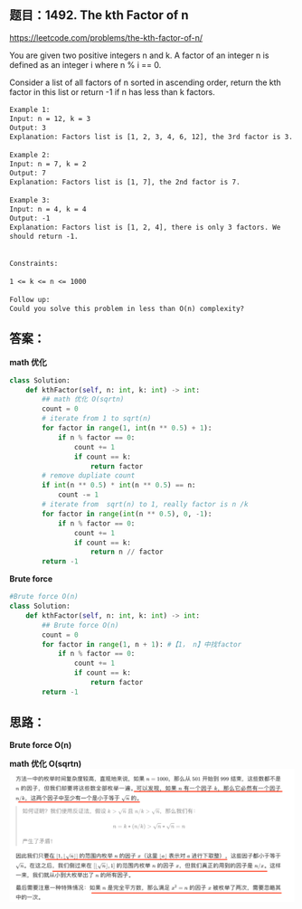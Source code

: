 ## 题目：1492. The kth Factor of n

https://leetcode.com/problems/the-kth-factor-of-n/

You are given two positive integers n and k. A factor of an integer n is defined as an integer i where n % i == 0.

Consider a list of all factors of n sorted in ascending order, return the kth factor in this list or return -1 if n has less than k factors.
```
Example 1:
Input: n = 12, k = 3
Output: 3
Explanation: Factors list is [1, 2, 3, 4, 6, 12], the 3rd factor is 3.

Example 2:
Input: n = 7, k = 2
Output: 7
Explanation: Factors list is [1, 7], the 2nd factor is 7.

Example 3:
Input: n = 4, k = 4
Output: -1
Explanation: Factors list is [1, 2, 4], there is only 3 factors. We should return -1.
 

Constraints:

1 <= k <= n <= 1000
 
Follow up:
Could you solve this problem in less than O(n) complexity?
```

## 答案：
**math 优化**
```python
class Solution:
    def kthFactor(self, n: int, k: int) -> int:    
        ## math 优化 O(sqrtn)
        count = 0
        # iterate from 1 to sqrt(n)
        for factor in range(1, int(n ** 0.5) + 1):
            if n % factor == 0:
                count += 1
                if count == k:
                    return factor
        # remove dupliate count
        if int(n ** 0.5) * int(n ** 0.5) == n:
            count -= 1
        # iterate from  sqrt(n) to 1, really factor is n /k
        for factor in range(int(n ** 0.5), 0, -1):
            if n % factor == 0:
                count += 1
                if count == k:
                    return n // factor
        return -1
````
**Brute force**
```python
#Brute force O(n)
class Solution:
    def kthFactor(self, n: int, k: int) -> int:
        ## Brute force O(n)
        count = 0
        for factor in range(1, n + 1): #【1， n】中找factor
            if n % factor == 0:
                count += 1
                if count == k:
                    return factor
        return -1
```

## 思路：
**Brute force O(n)**

**math 优化 O(sqrtn)**
![a](https://github.com/SSRRBB/Leetcode/blob/main/Images/463.png)

